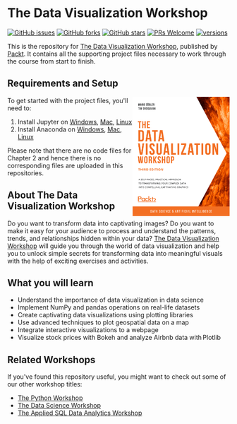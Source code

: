 # The Data Visualization Workshop
[![GitHub issues](https://img.shields.io/github/issues/PacktWorkshops/The-Data-Visualization-Workshop.svg)](https://github.com/PacktWorkshops/The-Data-Visualization-Workshop/issues)
[![GitHub forks](https://img.shields.io/github/forks/PacktWorkshops/The-Data-Visualization-Workshop.svg)](https://github.com/PacktWorkshops/The-Data-Visualization-Workshop/network)
[![GitHub stars](https://img.shields.io/github/stars/PacktWorkshops/The-Data-Visualization-Workshop.svg)](https://github.com/PacktWorkshops/The-Data-Visualization-Workshop/stargazers)
[![PRs Welcome](https://img.shields.io/badge/PRs-welcome-brightgreen.svg)](https://github.com/PacktWorkshops/The-Data-Visualization-Workshop/pulls)
[![versions](https://img.shields.io/pypi/pyversions/pybadges.svg)](https://www.python.org/downloads/)

This is the repository for [The Data Visualization Workshop](https://courses.packtpub.com/courses/data-visualization?utm_source=github&utm_medium=repository&utm_campaign=9781838981488&utm_term=Data%20Visualization&utm_content=The%20Data%20Visualization%20Workshop), published by [Packt](https://www.packtpub.com/?utm_source=github). It contains all the supporting project files necessary to work through the course from start to finish.

## Requirements and Setup
<a href="https://courses.packtpub.com/courses/data-visualization?utm_source=github&utm_medium=repository&utm_campaign=9781838981488&utm_term=Data%20Visualization&utm_content=The%20Data%20Visualization%20Workshop"><img src="https://github.com/PacktWorkshops/Workshop-Covers/blob/master/B16701_The%20Data%20Visulization%20Workshop.png" alt="The Data Visualization Workshop" height="270px" width="220px" align="right" this.target="_blank"></a>

To get started with the project files, you'll need to:
1. Install Jupyter on [Windows](https://www.python.org/downloads/windows/), [Mac](https://www.python.org/downloads/mac-osx/), [Linux](https://www.python.org/downloads/source/)
2. Install Anaconda on [Windows](https://www.anaconda.com/distribution/#windows), [Mac](https://www.anaconda.com/distribution/#macos), [Linux](https://www.anaconda.com/distribution/#linux)

Please note that there are no code files for Chapter 2 and hence there is no corresponding files are uploaded in this repositories.

## About The Data Visualization Workshop
Do you want to transform data into captivating images? Do you want to make it easy for your audience to process and understand the patterns, trends, and relationships hidden within your data? 
[The Data Visualization Workshop](https://courses.packtpub.com/courses/data-visualization?utm_source=github&utm_medium=repository&utm_campaign=9781838981488&utm_term=Data%20Visualization&utm_content=The%20Data%20Visualization%20Workshop) will guide you through the world of data visualization and help you to unlock simple secrets for transforming data into meaningful visuals with the help of exciting exercises and activities.

## What you will learn
* Understand the importance of data visualization in data science
* Implement NumPy and pandas operations on real-life datasets
* Create captivating data visualizations using plotting libraries
* Use advanced techniques to plot geospatial data on a map
* Integrate interactive visualizations to a webpage
* Visualize stock prices with Bokeh and analyze Airbnb data with Plotlib

## Related Workshops
If you've found this repository useful, you might want to check out some of our other workshop titles:
* [The Python Workshop](https://courses.packtpub.com/courses/python?utm_source=github&utm_medium=repository&utm_campaign=9781839218859&utm_term=Python&utm_content=The%20Python%20Workshop)
* [The Data Science Workshop](https://courses.packtpub.com/courses/data-science?utm_source=github&utm_medium=repository&utm_campaign=9781838981266&utm_term=Data%20Science&utm_content=The%20Data%20Science%20Workshop)
* [The Applied SQL Data Analytics Workshop](https://courses.packtpub.com/courses/the-applied-sql-data-analytics-workshop?utm_source=github&utm_medium=repository&utm_campaign=9781800203679&utm_term=Applied%20SQL%20Data%20Analytics&utm_content=The%20Applied%20SQL%20Data%20Analytics%20Workshop)


